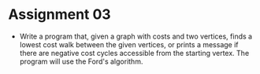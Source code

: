 # Assignment 03
- Write a program that, given a graph with costs and two vertices, finds a lowest cost walk between the given vertices, or prints a message if there are negative cost cycles accessible from the starting vertex. The program will use the Ford's algorithm.
